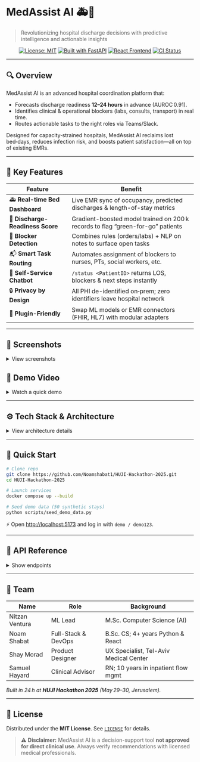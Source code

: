 # MedAssist AI 🚑🤖

> Revolutionizing hospital discharge decisions with predictive intelligence and actionable insights

<p align="center">
  <a href="LICENSE"><img src="https://img.shields.io/badge/License-MIT-blue.svg" alt="License: MIT" /></a>
  <a href="#tech-stack--architecture"><img src="https://img.shields.io/badge/Backend-FastAPI-green.svg" alt="Built with FastAPI" /></a>
  <a href="#tech-stack--architecture"><img src="https://img.shields.io/badge/Frontend-React-blue.svg" alt="React Frontend" /></a>
  <a href="https://github.com/Noamshabat1/HUJI-Hackathon-2025/actions/workflows/ci.yml/badge.svg"><img src="https://img.shields.io/badge/CI-Status-brightgreen.svg" alt="CI Status" /></a>
</p>

---

## 🔍 Overview

MedAssist AI is an advanced hospital coordination platform that:

* Forecasts discharge readiness **12–24 hours** in advance (AUROC 0.91).
* Identifies clinical & operational blockers (labs, consults, transport) in real time.
* Routes actionable tasks to the right roles via Teams/Slack.

Designed for capacity‑strained hospitals, MedAssist AI reclaims lost bed‑days, reduces infection risk, and boosts patient satisfaction—all on top of existing EMRs.

---

## 🌟 Key Features

| Feature                          | Benefit                                                                         |
| -------------------------------- | ------------------------------------------------------------------------------- |
| 🚑 **Real-time Bed Dashboard**   | Live EMR sync of occupancy, predicted discharges & length-of-stay metrics       |
| 🤖 **Discharge-Readiness Score** | Gradient-boosted model trained on 200 k records to flag “green-for-go” patients |
| 📝 **Blocker Detection**         | Combines rules (orders/labs) + NLP on notes to surface open tasks               |
| 📬 **Smart Task Routing**        | Automates assignment of blockers to nurses, PTs, social workers, etc.           |
| 💬 **Self-Service Chatbot**      | `/status <PatientID>` returns LOS, blockers & next steps instantly              |
| 🔒 **Privacy by Design**         | All PHI de-identified on‑prem; zero identifiers leave hospital network          |
| 🔌 **Plugin-Friendly**           | Swap ML models or EMR connectors (FHIR, HL7) with modular adapters              |

---

## 📸 Screenshots

<details>
<summary>View screenshots</summary>

| Landing Page                                                         | Doctor Dashboard                                                                  | Login Screen                                                       |
| -------------------------------------------------------------------- | --------------------------------------------------------------------------------- | ------------------------------------------------------------------ |
| <img src="docs/images/landing.png" alt="Landing Page" width="300" /> | <img src="docs/images/doctor_dashboard.png" alt="Doctor Dashboard" width="300" /> | <img src="docs/images/login.png" alt="Login Screen" width="300" /> |

</details>

## 🎥 Demo Video

<details>
<summary>Watch a quick demo</summary>

<p align="center">
  <!-- Replace with your actual demo video or GIF -->
  <a href="docs/demo/medassist_demo.gif">
    <img src="docs/demo/medassist_demo.gif" alt="MedAssist AI Demo" width="600" />
  </a>
  <p>Click to view the full demo</p>
</p>

</details>

---

## ⚙️ Tech Stack & Architecture

<details>
<summary>View architecture details</summary>

```plaintext
📦 HUJI-Hackathon-2025
├── HospitalAssistant/       # Backend service (FastAPI)
│   ├── api/app.py          # Route definitions
│   ├── core/               # DB & schemas (Pydantic + SQLite)
│   ├── entities/           # OO models: Patient, Ward, Record...
│   └── data/               # Demo JSON datasets
├── Gemini/                 # Google Gemini NLP client
│   └── gemini.py           # Summaries & NLP hooks
├── docker-compose.yml      # API + ML + infra orchestration
└── README.md
```

| Layer           | Technology & Role                                                    |
| --------------- | -------------------------------------------------------------------- |
| **Backend API** | Python 3.12, FastAPI, Pydantic v2, Uvicorn                           |
| **Logic Layer** | OO Entities for domain rules; `Patient.discharge_ready()` & blockers |
| **Data Layer**  | SQLite (demo) or in‑memory store; JSON seed files                    |
| **NLP/ML**      | XGBoost model + Gemini NLP for text summarization                    |
| **Infra**       | Docker Compose; GitHub Actions CI/CD                                 |

**Extensibility:** Modular adapters let you swap LLM providers (OpenAI, Cohere), upgrade to PostgreSQL or FHIR feeds, and containerize services independently.

</details>

---

## 🚀 Quick Start

```bash
# Clone repo
git clone https://github.com/Noamshabat1/HUJI-Hackathon-2025.git
cd HUJI-Hackathon-2025

# Launch services
docker compose up --build

# Seed demo data (50 synthetic stays)
python scripts/seed_demo_data.py
```

⚡️ Open [http://localhost:5173](http://localhost:5173) and log in with `demo / demo123`.

---

## 📡 API Reference

<details>
<summary>Show endpoints</summary>

| Method | Path                | Description                                         |
| ------ | ------------------- | --------------------------------------------------- |
| GET    | `/v1/beds`          | Current bed census & predicted discharge timestamps |
| GET    | `/v1/patients/{id}` | Full patient timeline & blocker list                |
| POST   | `/v1/predict`       | Run discharge-readiness prediction                  |
| GET    | `/v1/health`        | Liveness probe                                      |

Swagger UI available at [http://localhost:8000/docs](http://localhost:8000/docs).

</details>

---

## 👥 Team

| Name           | Role                | Background                             |
| -------------- | ------------------- | -------------------------------------- |
| Nitzan Ventura | ML Lead             | M.Sc. Computer Science (AI)            |
| Noam Shabat    | Full-Stack & DevOps | B.Sc. CS; 4+ years Python & React      |
| Shay Morad     | Product Designer    | UX Specialist, Tel-Aviv Medical Center |
| Samuel Hayard  | Clinical Advisor    | RN; 10 years in inpatient flow mgmt    |

*Built in 24 h at **HUJI Hackathon 2025** (May 29–30, Jerusalem).*

---

## 📄 License

Distributed under the **MIT License**. See [`LICENSE`](LICENSE) for details.

> ⚠️ **Disclaimer:** MedAssist AI is a decision-support tool **not approved for direct clinical use**. Always verify recommendations with licensed medical professionals.
